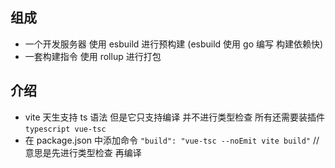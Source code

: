 ## 组成

- 一个开发服务器 使用 esbuild 进行预构建 (esbuild 使用 go 编写 构建依赖快)
- 一套构建指令 使用 rollup 进行打包

## 介绍

- vite 天生支持 ts 语法 但是它只支持编译 并不进行类型检查 所有还需要装插件 `typescript vue-tsc`
- 在 package.json 中添加命令 `"build": "vue-tsc --noEmit vite build"` // 意思是先进行类型检查 再编译
